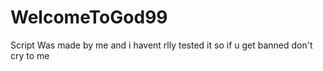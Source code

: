 # WelcomeToGod99
Script Was made by me and i havent rlly tested it so if u get banned don't cry to me 
